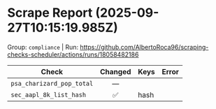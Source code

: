 # Scrape Report (2025-09-27T10:15:19.985Z)

Group: `compliance`  |  Run: https://github.com/AlbertoRoca96/scraping-checks-scheduler/actions/runs/18058482186

| Check | Changed | Keys | Error |
|---|:---:|:--|:--|
| `psa_charizard_pop_total` | — |  |  |
| `sec_aapl_8k_list_hash` | ✅ | hash |  |
